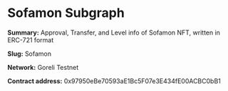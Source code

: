 # Sofamon Subgraph

**Summary:** Approval, Transfer, and Level info of Sofamon NFT, written in ERC-721 format

**Slug:** Sofamon

**Network:** Goreli Testnet

**Contract address:** 0x97950eBe70593aE1Bc5F07e3E434fE00ACBC0bB1